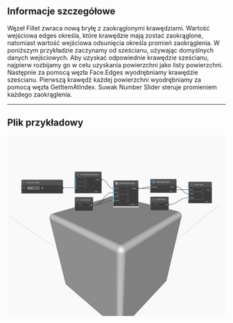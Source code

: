 ## Informacje szczegółowe
Węzeł Fillet zwraca nową bryłę z zaokrąglonymi krawędziami. Wartość wejściowa edges określa, które krawędzie mają zostać zaokrąglone, natomiast wartość wejściowa odsunięcia określa promień zaokrąglenia. W poniższym przykładzie zaczynamy od sześcianu, używając domyślnych danych wejściowych. Aby uzyskać odpowiednie krawędzie sześcianu, najpierw rozbijamy go w celu uzyskania powierzchni jako listy powierzchni. Następnie za pomocą węzła Face.Edges wyodrębniamy krawędzie sześcianu. Pierwszą krawędź każdej powierzchni wyodrębniamy za pomocą węzła GetItemAtIndex. Suwak Number Slider steruje promieniem każdego zaokrąglenia.
___
## Plik przykładowy

![Fillet](./Autodesk.DesignScript.Geometry.Solid.Fillet_img.jpg)

